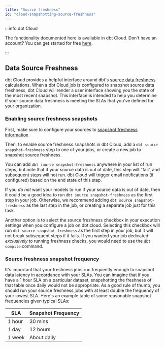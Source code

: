 ```yaml
---
title: "Source freshness"
id: "cloud-snapshotting-source-freshness"
---
```



:::info dbt Cloud

The functionality documented here is available in dbt Cloud. Don't have an account? You can get started for free [here](https://cloud.getdbt.com/signup).

:::

## Data Source Freshness

dbt Cloud provides a helpful interface around dbt's [source data freshness](using-sources#snapshotting-source-data-freshness) calculations. When a dbt Cloud job is configured to snapshot source data freshness, dbt Cloud will render a user interface showing you the state of the most recent snapshot. This interface is intended to help you determine if your source data freshness is meeting the SLAs that you've defined for your organization.

<Lightbox src="/img/docs/dbt-cloud/using-dbt-cloud/3c3c1ca-Screen_Shot_2019-03-21_at_11.05.28_AM.png" title="Data Sources in dbt Cloud"/>

### Enabling source freshness snapshots

First, make sure to configure your sources to [snapshot freshness information](using-sources#snapshotting-source-data-freshness).

Then, to enable source freshness snapshots in dbt Cloud, add a `dbt source snapshot-freshness` step to one of your jobs, or create a new job to snapshot source freshness.

<Lightbox src="/img/docs/dbt-cloud/using-dbt-cloud/49a03cc-Screen_Shot_2019-03-06_at_10.24.15_AM.png" title="Adding a step to snapshot source freshness"/>

You can add `dbt source snapshot-freshness` anywhere in your list of run steps, but note that if your source data is out of date, this step will "fail', and subsequent steps will not run. dbt Cloud will trigger email notifications (if configured) based on the end state of this step.

If you *do not* want your models to run if your source data is out of date, then it could be a good idea to run `dbt source snapshot-freshness` as the first step in your job. Otherwise, we recommend adding `dbt source snapshot-freshness` as the last step in the job, or creating a separate job just for this task.

Another option is to select the source freshness checkbox in your execution settings when you configure a job on dbt cloud. Selecting this checkbox will run `dbt source snapshot-freshness` as the first step in your job, but it will not break subsequent steps if it fails. If you wanted your job dedicated *exclusively* to running freshness checks, you would need to use the `dbt compile` command.

<Lightbox src="/img/docs/dbt-cloud/select-source-freshness.png" title="Selecting source freshness"/>

### Source freshness snapshot frequency
It's important that your freshness jobs run frequently enough to snapshot data latency in accordance with your SLAs. You can imagine that if you have a 1 hour SLA on a particular dataset, snapshotting the freshness of that table once daily would not be appropriate. As a good rule of thumb, you should run your source freshness jobs with at least double the frequency of your lowest SLA.  Here's an example table of some reasonable snapshot frequencies given typical SLAs:

| SLA | Snapshot Frequency |
| --- | ------------------ |
| 1 hour | 30 mins |
| 1 day | 12 hours |
| 1 week | About daily |
